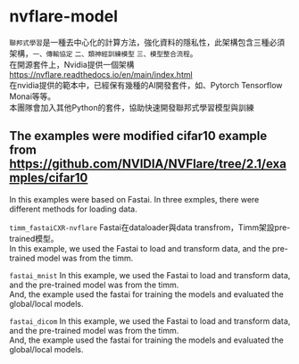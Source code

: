 # nvflare-model

`聯邦式學習`是一種去中心化的計算方法，強化資料的隱私性，此架構包含三種必須架構，`一、傳輸協定` `二、類神經訓練模型` `三、模型整合流程`。 <br>
在開源套件上，Nvidia提供一個架構 https://nvflare.readthedocs.io/en/main/index.html<br>
在nvidia提供的範本中，已經保有幾種的AI開發套件，如、Pytorch Tensorflow Monai等等。<br>
本團隊會加入其他Python的套件，協助快速開發聯邦式學習模型與訓練<br>


## The examples were modified cifar10 example from https://github.com/NVIDIA/NVFlare/tree/2.1/examples/cifar10
In this examples were based on Fastai.
In three exmples, there were different methods for loading data.

`timm_fastaiCXR-nvflare`
Fastai在dataloader與data transfrom，Timm架設pre-trained模型。 <br>
In this example, we used the Fastai to load and transform data, and the pre-trained model was from the timm. <br>

`fastai_mnist`
In this example, we used the Fastai to load and transform data, and the pre-trained model was from the timm. <br>
And, the example used the fastai for training the models and evaluated the global/local models. <br>
 

`fastai_dicom`
In this example, we used the Fastai to load and transform data, and the pre-trained model was from the timm. <br>
And, the example used the fastai for training the models and evaluated the global/local models.  <br>
